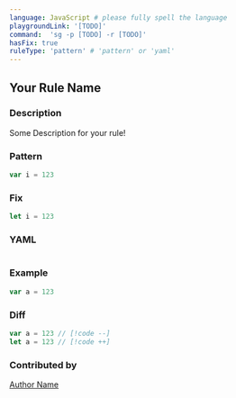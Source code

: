 ```yaml
---
language: JavaScript # please fully spell the language
playgroundLink: '[TODO]'
command:  'sg -p [TODO] -r [TODO]'
hasFix: true
ruleType: 'pattern' # 'pattern' or 'yaml'
---
```


## Your Rule Name

### Description

Some Description for your rule!


<!-- Use pattern in the example. Delete this section if use YAML. -->
### Pattern

```js
var i = 123
```

<!-- Optional Fix. Delete this section if no fix available -->
### Fix

```js
let i = 123
```


<!-- Use YAML in the example. Delete this section if use pattern. -->
### YAML
```yaml
```

### Example

```js
var a = 123
```

### Diff
<!-- use // [!code --] and // [!code ++] to annotate diff -->
```js
var a = 123 // [!code --]
let a = 123 // [!code ++]
```

### Contributed by
[Author Name](https://your-social.link)
